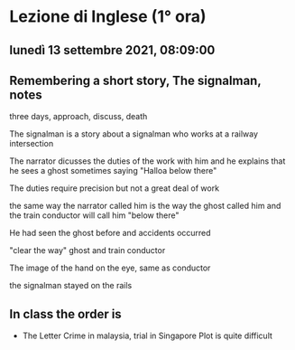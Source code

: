 # Lezione di Inglese (1° ora)

## lunedì 13 settembre 2021, 08:09:00

## Remembering a short story, The signalman, notes


three days,
approach, discuss, death

The signalman is a story about a signalman who works at a railway intersection

The narrator dicusses the duties of the work with him and he explains that he sees a ghost sometimes saying "Halloa below there"

The duties require precision but not a great  deal of work

the same way the narrator called him is the way the ghost called him and the train conductor will call him "below there"

He had seen the ghost before and accidents occurred

"clear the way" ghost and train conductor

The image of the hand on the eye, same as conductor

the signalman stayed on the rails

## In class the order is
* The Letter
Crime in malaysia, trial in Singapore
Plot is quite difficult
<!--stackedit_data:
eyJoaXN0b3J5IjpbMTY2MjY5NTM4NywxMjA5MjY1OTQwLDEwND
k0MjAzOTAsLTk1NzQ0NzYyNF19
-->